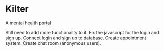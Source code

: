 # Kilter
A mental health portal

Still need to add more functionailty to it.
Fix the javascript for the login and sign up.
Connect login and sign up to database.
Create appointment system.
Create chat room (anonymous users).
